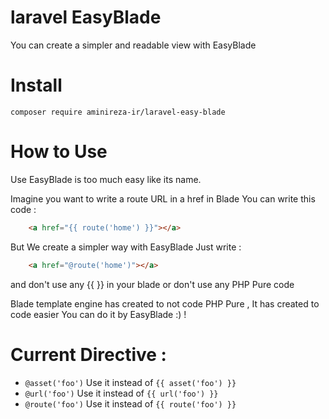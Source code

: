# laravel EasyBlade

You can create a simpler and readable view with EasyBlade

# Install

```
composer require aminireza-ir/laravel-easy-blade
```

# How to Use

Use EasyBlade is too much easy like its name.

Imagine you want to write a route URL in a href in Blade
You can write this code : 
```html
    <a href="{{ route('home') }}"></a>
```
But We create a simpler way with EasyBlade 
Just write :
```html
    <a href="@route('home')"></a>
```
and don't use any {{ }} in your blade or don't use any PHP Pure code

Blade template engine has created to not code PHP Pure , It has created to code easier
You can do it by EasyBlade :) !

# Current Directive :

- ```@asset('foo')``` Use it instead of ```{{ asset('foo') }}``` 
- ```@url('foo')``` Use it instead of ```{{ url('foo') }}``` 
- ```@route('foo')``` Use it instead of ```{{ route('foo') }}``` 